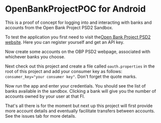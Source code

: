 # OpenBankProjectPOC for Android
This is a proof of concept for logging into and interacting with banks and accounts from the Open Bank Project PSD2 Sandbox.

To test the application you first need to visit the[Open Bank Project PSD2 website](https://psd2-api.openbankproject.com/). Here you can register yourself and get an API key.

Now create some accounts on the OBP PSD2 webpage, associated with whichever banks you choose.

Next check out this project and create a file called `oauth.properties` in the root of this project and add your consumer key as follows: `consumer_key="your consumer key"`. Don't forget the quote marks.

Now run the app and enter your credentials. You should see the list of banks available in the sandbox. Clicking a bank will give you the number of accounts owned by your user at that FI.  

That's all there is for the moment but next up this project will first provide more account details and eventually facilitate transfers between accounts. See the issues tab for more details.